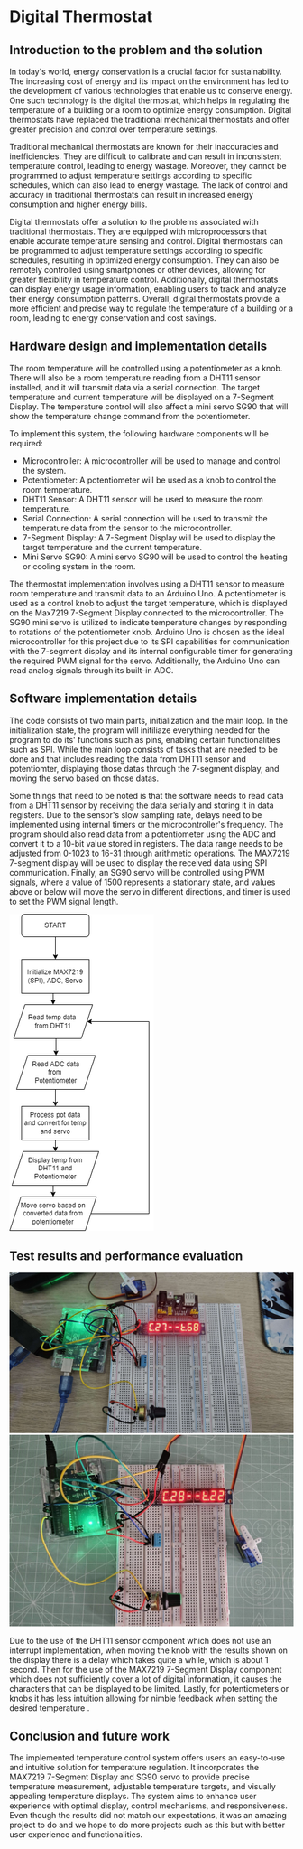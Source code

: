 # Digital Thermostat

## Introduction to the problem and the solution

In today's world, energy conservation is a crucial factor for sustainability. The increasing cost of energy and its impact on the environment has led to the development of various technologies that enable us to conserve energy. One such technology is the digital thermostat, which helps in regulating the temperature of a building or a room to optimize energy consumption. Digital thermostats have replaced the traditional mechanical thermostats and offer greater precision and control over temperature settings.

Traditional mechanical thermostats are known for their inaccuracies and inefficiencies. They are difficult to calibrate and can result in inconsistent temperature control, leading to energy wastage. Moreover, they cannot be programmed to adjust temperature settings according to specific schedules, which can also lead to energy wastage. The lack of control and accuracy in traditional thermostats can result in increased energy consumption and higher energy bills.

Digital thermostats offer a solution to the problems associated with traditional thermostats. They are equipped with microprocessors that enable accurate temperature sensing and control. Digital thermostats can be programmed to adjust temperature settings according to specific schedules, resulting in optimized energy consumption. They can also be remotely controlled using smartphones or other devices, allowing for greater flexibility in temperature control. Additionally, digital thermostats can display energy usage information, enabling users to track and analyze their energy consumption patterns. Overall, digital thermostats provide a more efficient and precise way to regulate the temperature of a building or a room, leading to energy conservation and cost savings.

## Hardware design and implementation details

The room temperature will be controlled using a potentiometer as a knob. There will also be a room temperature reading from a DHT11 sensor installed, and it will transmit data via a serial connection. The target temperature and current temperature will be displayed on a 7-Segment Display. The temperature control will also affect a mini servo SG90 that will show the temperature change command from the potentiometer.

To implement this system, the following hardware components will be required:

- Microcontroller: A microcontroller will be used to manage and control the system.
- Potentiometer: A potentiometer will be used as a knob to control the room temperature.
- DHT11 Sensor: A DHT11 sensor will be used to measure the room temperature.
- Serial Connection: A serial connection will be used to transmit the temperature data from the sensor to the microcontroller.
- 7-Segment Display: A 7-Segment Display will be used to display the target temperature and the current temperature.
- Mini Servo SG90: A mini servo SG90 will be used to control the heating or cooling system in the room.

The thermostat implementation involves using a DHT11 sensor to measure room temperature and transmit data to an Arduino Uno. A potentiometer is used as a control knob to adjust the target temperature, which is displayed on the Max7219 7-Segment Display connected to the microcontroller. The SG90 mini servo is utilized to indicate temperature changes by responding to rotations of the potentiometer knob. Arduino Uno is chosen as the ideal microcontroller for this project due to its SPI capabilities for communication with the 7-segment display and its internal configurable timer for generating the required PWM signal for the servo. Additionally, the Arduino Uno can read analog signals through its built-in ADC.

## Software implementation details

The code consists of two main parts, initialization and the main loop. In the initialization state, the program will initiliaze everything needed for the program to do its' functions such as pins, enabling certain functionalities such as SPI. While the main loop consists of tasks that are needed to be done and that includes reading the data from DHT11 sensor and potentiomter, displaying those datas through the 7-segment display, and moving the servo based on those datas.

Some things that need to be noted is that the software needs to read data from a DHT11 sensor by receiving the data serially and storing it in data registers. Due to the sensor's slow sampling rate, delays need to be implemented using internal timers or the microcontroller's frequency. The program should also read data from a potentiometer using the ADC and convert it to a 10-bit value stored in registers. The data range needs to be adjusted from 0-1023 to 16-31 through arithmetic operations. The MAX7219 7-segment display will be used to display the received data using SPI communication. Finally, an SG90 servo will be controlled using PWM signals, where a value of 1500 represents a stationary state, and values above or below will move the servo in different directions, and timer is used to set the PWM signal length.

![Flowchart](assets/Flowchart.png)

## Test results and performance evaluation

![Progress_1](assets/Progress_1.jpg)
![Progress_1](assets/Progress_2.jpg)

Due to the use of the DHT11 sensor component which does not use an interrupt implementation, when moving the knob with the results shown on the display there is a delay which takes quite a while, which is about 1 second. Then for the use of the MAX7219 7-Segment Display component which does not sufficiently cover a lot of digital information, it causes the characters that can be displayed to be limited. Lastly, for potentiometers or knobs it has less intuition allowing for nimble feedback when setting the desired temperature .
## Conclusion and future work

The implemented temperature control system offers users an easy-to-use and intuitive solution for temperature regulation. It incorporates the MAX7219 7-Segment Display and SG90 servo to provide precise temperature measurement, adjustable temperature targets, and visually appealing temperature displays. The system aims to enhance user experience with optimal display, control mechanisms, and responsiveness. Even though the results did not match our expectations, it was an amazing project to do and we hope to do more projects such as this but with better user experience and functionalities.
